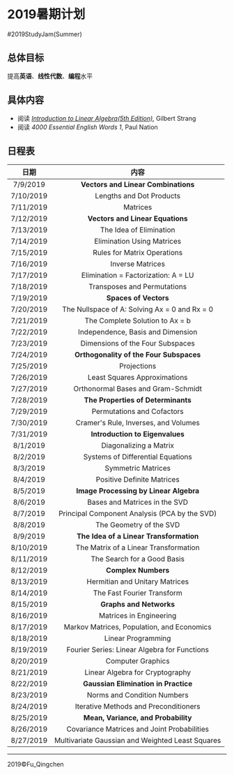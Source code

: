 # 2019暑期计划

\#2019StudyJam(Summer)

## 总体目标

提高**英语**、**线性代数**、**编程**水平

## 具体内容

- 阅读 [*Introduction to Linear Algebra(5th Edition)*](http://math.mit.edu/~gs/linearalgebra/), Gilbert Strang
- 阅读 *4000 Essential English Words 1*, Paul Nation

## 日程表

|   日期    |                       内容                       |
| :-------: | :----------------------------------------------: |
| 7/9/2019  |       **Vectors and Linear Combinations**        |
| 7/10/2019 |             Lengths and Dot Products             |
| 7/11/2019 |                     Matrices                     |
| 7/12/2019 |         **Vectors and Linear Equations**         |
| 7/13/2019 |             The Idea of Elimination              |
| 7/14/2019 |            Elimination Using Matrices            |
| 7/15/2019 |           Rules for Matrix Operations            |
| 7/16/2019 |                 Inverse Matrices                 |
| 7/17/2019 |       Elimination = Factorization: A = LU        |
| 7/18/2019 |           Transposes and Permutations            |
| 7/19/2019 |              **Spaces of Vectors**               |
| 7/20/2019 |  The Nullspace of A: Solving Ax = 0 and Rx = 0   |
| 7/21/2019 |         The Complete Solution to Ax = b          |
| 7/22/2019 |        Independence, Basis and Dimension         |
| 7/23/2019 |         Dimensions of the Four Subspaces         |
| 7/24/2019 |     **Orthogonality of the Four Subspaces**      |
| 7/25/2019 |                   Projections                    |
| 7/26/2019 |           Least Squares Approximations           |
| 7/27/2019 |        Orthonormal Bases and Gram-Schmidt        |
| 7/28/2019 |        **The Properties of Determinants**        |
| 7/29/2019 |            Permutations and Cofactors            |
| 7/30/2019 |       Cramer's Rule, Inverses, and Volumes       |
| 7/31/2019 |         **Introduction to Eigenvalues**          |
| 8/1/2019  |              Diagonalizing a Matrix              |
| 8/2/2019  |        Systems of Differential Equations         |
| 8/3/2019  |                Symmetric Matrices                |
| 8/4/2019  |            Positive Definite Matrices            |
| 8/5/2019  |      **Image Processing by Linear Algebra**      |
| 8/6/2019  |          Bases and Matrices in the SVD           |
| 8/7/2019  |  Principal Component Analysis (PCA by the SVD)   |
| 8/8/2019  |             The Geometry of the SVD              |
| 8/9/2019  |     **The Idea of a Linear Transformation**      |
| 8/10/2019 |      The Matrix of a Linear Transformation       |
| 8/11/2019 |           The Search for a Good Basis            |
| 8/12/2019 |               **Complex Numbers**                |
| 8/13/2019 |          Hermitian and Unitary Matrices          |
| 8/14/2019 |            The Fast Fourier Transform            |
| 8/15/2019 |             **Graphs and Networks**              |
| 8/16/2019 |             Matrices in Engineering              |
| 8/17/2019 |    Markov Matrices, Population, and Economics    |
| 8/18/2019 |                Linear Programming                |
| 8/19/2019 |   Fourier Series: Linear Algebra for Functions   |
| 8/20/2019 |                Computer Graphics                 |
| 8/21/2019 |         Linear Algebra for Cryptography          |
| 8/22/2019 |       **Gaussian Elimination in Practice**       |
| 8/23/2019 |           Norms and Condition Numbers            |
| 8/24/2019 |      Iterative Methods and Preconditioners       |
| 8/25/2019 |       **Mean, Variance, and Probability**        |
| 8/26/2019 |   Covariance Matrices and Joint Probabilities    |
| 8/27/2019 | Multivariate Gaussian and Weighted Least Squares |

------

2019©Fu_Qingchen